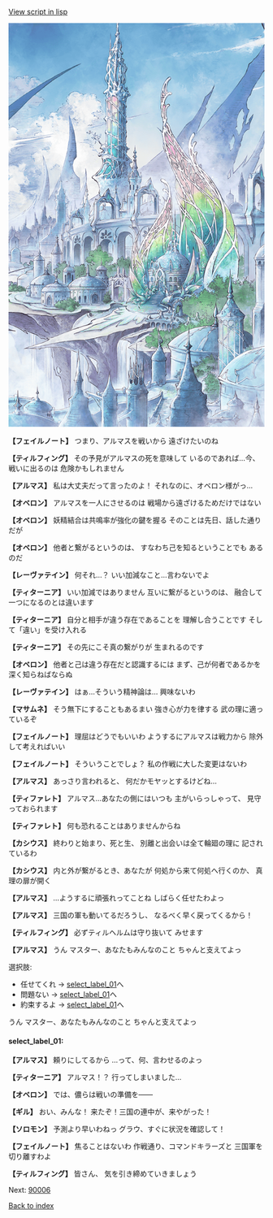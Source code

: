 [View script in lisp](../scripts/110140310.txt)

![fairy_world.png](../images/backgrounds/fairy_world.png)

**【フェイルノート】**
つまり、アルマスを戦いから
遠ざけたいのね

**【ティルフィング】**
その予見がアルマスの死を意味して
いるのであれば…今、戦いに出るのは
危険かもしれません

**【アルマス】**
私は大丈夫だって言ったのよ！
それなのに、オベロン様がっ…

**【オベロン】**
アルマスを一人にさせるのは
戦場から遠ざけるためだけではない

**【オベロン】**
妖精結合は共鳴率が強化の鍵を握る
そのことは先日、話した通りだが

**【オベロン】**
他者と繋がるというのは、
すなわち己を知るということでも
あるのだ

**【レーヴァテイン】**
何それ…？
いい加減なこと…言わないでよ

**【ティターニア】**
いい加減ではありません
互いに繋がるというのは、
融合して一つになるのとは違います

**【ティターニア】**
自分と相手が違う存在であることを
理解し合うことです
そして「違い」を受け入れる

**【ティターニア】**
その先にこそ真の繋がりが
生まれるのです

**【オベロン】**
他者と己は違う存在だと認識するには
まず、己が何者であるかを
深く知らねばならぬ

**【レーヴァテイン】**
はぁ…そういう精神論は…
興味ないわ

**【マサムネ】**
そう無下にすることもあるまい
強き心が力を律する
武の理に適っているぞ

**【フェイルノート】**
理屈はどうでもいいわ
ようするにアルマスは戦力から
除外して考えればいい

**【フェイルノート】**
そういうことでしょ？
私の作戦に大した変更はないわ

**【アルマス】**
あっさり言われると、
何だかモヤッとするけどね…

**【ティファレト】**
アルマス…あなたの側にはいつも
主がいらっしゃって、
見守っておられます

**【ティファレト】**
何も恐れることはありませんからね

**【カシウス】**
終わりと始まり、死と生、
別離と出会いは全て輪廻の理に
記されているわ

**【カシウス】**
内と外が繋がるとき、あなたが
何処から来て何処へ行くのか、
真理の扉が開く

**【アルマス】**
…ようするに頑張れってことね
しばらく任せたわよっ

**【アルマス】**
三国の軍も動いてるだろうし、
なるべく早く戻ってくるから！

**【ティルフィング】**
必ずティルヘルムは守り抜いて
みせます

**【アルマス】**
うん
マスター、あなたもみんなのこと
ちゃんと支えてよっ

選択肢:
- 任せてくれ → [select_label_01](#select_label_01)へ
- 問題ない → [select_label_01](#select_label_01)へ
- 約束するよ → [select_label_01](#select_label_01)へ

うん
マスター、あなたもみんなのこと
ちゃんと支えてよっ

#### select_label_01:

**【アルマス】**
頼りにしてるから
…って、何、言わせるのよっ

**【ティターニア】**
アルマス！？
行ってしまいました…

**【オベロン】**
では、儂らは戦いの準備を――

**【ギル】**
おい、みんな！
来たぞ！三国の連中が、来やがった！

**【ソロモン】**
予測より早いわねっ
グラウ、すぐに状況を確認して！

**【フェイルノート】**
焦ることはないわ
作戦通り、コマンドキラーズと
三国軍を切り離すわよ

**【ティルフィング】**
皆さん、
気を引き締めていきましょう

Next: [90006](90006.md)

[Back to index](index.md)
